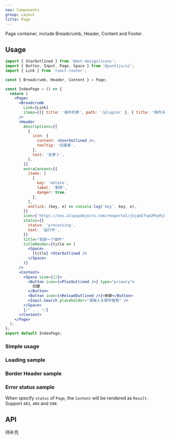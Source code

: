 ```yaml
---
nav: Components
group: Layout
title: Page
---
```


Page container, include Breadcrumb, Header, Content and Footer.

## Usage

```jsx | pure
import { StarOutlined } from '@ant-design/icons';
import { Button, Input, Page, Space } from '@yuntijs/ui';
import { Link } from 'react-router';

const { Breadcrumb, Header, Content } = Page;

const IndexPage = () => {
  return (
    <Page>
      <Breadcrumb
        Link={Link}
        items={[{ title: '插件列表', path: '/plugins' }, { title: '插件详情' }]}
      />
      <Header
        descriptions={[
          {
            icon: {
              content: <UserOutlined />,
              tooltip: '创建者',
            },
            text: '张萝卜',
          },
        ]}
        extraContent={{
          items: [
            {
              key: 'delete',
              label: '删除',
              danger: true,
            },
          ],
          onClick: (key, e) => console.log('key', key, e),
        }}
        icon={'https://zos.alipayobjects.com/rmsportal/jkjgkEfvpUPVyRjUImniVslZfWPnJuuZ.png'}
        status={{
          status: 'processing',
          text: '运行中',
        }}
        title="我是一个插件"
        titleRender={title => (
          <Space>
            {title} <StarOutlined />
          </Space>
        )}
      />
      <Content>
        <Space size={12}>
          <Button icon={<PlusOutlined />} type="primary">
            创建
          </Button>
          <Button icon={<ReloadOutlined />}>刷新</Button>
          <Input.Search placeholder="请输入关键字搜索" />
        </Space>
        {/* ... */}
      </Content>
    </Page>
  );
};
export default IndexPage;
```

### Simple usage

<code src="./demos/index.tsx"></code>

### Loading sample

<code src="./demos/Loading.tsx"></code>

### Border Header sample

<code src="./demos/BoderedHeader.tsx"></code>

### Error status sample

When specify `status` of `Page`, the `Content` will be rendered as `Result`. Support `403`, `404` and `500`.

<code src="./demos/ErrorStatus.tsx"></code>

## API

待补充

<!-- <API id="Page"></API> -->
